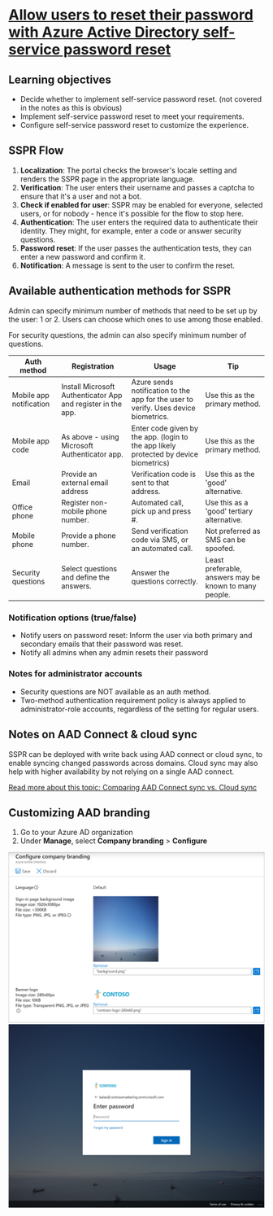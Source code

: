 # [Allow users to reset their password with Azure Active Directory self-service password reset](https://docs.microsoft.com/en-us/learn/modules/allow-users-reset-their-password/)

## Learning objectives

* Decide whether to implement self-service password reset. (not covered in the notes as this is obvious)
* Implement self-service password reset to meet your requirements.
* Configure self-service password reset to customize the experience.

## SSPR Flow

1. **Localization**: The portal checks the browser's locale setting and renders the SSPR page in the appropriate language.
1. **Verification**: The user enters their username and passes a captcha to ensure that it's a user and not a bot.
1. **Check if enabled for user**: SSPR may be enabled for everyone, selected users, or for nobody - hence it's possible for the flow to stop here.
1. **Authentication**: The user enters the required data to authenticate their identity. They might, for example, enter a code or answer security questions.
1. **Password reset**: If the user passes the authentication tests, they can enter a new password and confirm it.
1. **Notification**: A message is sent to the user to confirm the reset.

## Available authentication methods for SSPR

Admin can specify minimum number of methods that need to be set up by the user: 1 or 2. Users can choose which ones to use among those enabled.

For security questions, the admin can also specify minimum number of questions.

|Auth method|Registration|Usage|Tip|
|--|--|--|--|
Mobile app notification|Install Microsoft Authenticator App and register in the app.|Azure sends notification to the app for the user to verify. Uses device biometrics.|Use this as the primary method.
Mobile app code|As above - using Microsoft Authenticator app.|Enter code given by the app. (login to the app likely protected by device biometrics)|Use this as the primary method.
Email|Provide an external email address|Verification code is sent to that address.|Use this as the 'good' alternative.
Office phone|Register non-mobile phone number.|Automated call, pick up and press #.|Use this as a 'good' tertiary alternative.
Mobile phone|Provide a phone number.|Send verification code via SMS, or an automated call.|Not preferred as SMS can be spoofed.
Security questions|Select questions and define the answers.|Answer the questions correctly.|Least preferable, answers may be known to many people.

### Notification options (true/false)

* Notify users on password reset: Inform the user via both primary and secondary emails that their password was reset.
* Notify all admins when any admin resets their password

### Notes for administrator accounts

* Security questions are NOT available as an auth method.
* Two-method authentication requirement policy is always applied to administrator-role accounts, regardless of the setting for regular users.

## Notes on AAD Connect & cloud sync

SSPR can be deployed with write back using AAD connect or cloud sync, to enable syncing changed passwords across domains. Cloud sync may also help with higher availability by not relying on a single AAD connect.

[Read more about this topic: Comparing AAD Connect sync vs. Cloud sync](https://docs.microsoft.com/en-us/azure/active-directory/cloud-sync/what-is-cloud-sync#how-is-azure-ad-connect-cloud-sync-different-from-azure-ad-connect-sync)

## Customizing AAD branding

1. Go to your Azure AD organization
1. Under **Manage**, select **Company branding** > **Configure**

![ad branding](../static/5-customize-ui.png)
![ad branded login](../static/5-custom-login-page.png)

